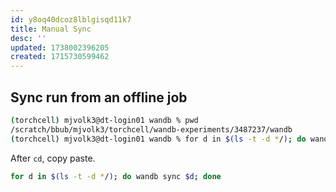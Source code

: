 ```yaml
---
id: y8oq40dcoz8lblgisqd11k7
title: Manual Sync
desc: ''
updated: 1738002396205
created: 1715730599462
---
```

## Sync run from an offline job

```bash
(torchcell) mjvolk3@dt-login01 wandb % pwd                                                                          6:52
/scratch/bbub/mjvolk3/torchcell/wandb-experiments/3487237/wandb
(torchcell) mjvolk3@dt-login01 wandb % for d in $(ls -t -d */); do wandb sync $d; done    
```

After `cd`, copy paste.

```bash
for d in $(ls -t -d */); do wandb sync $d; done
```
